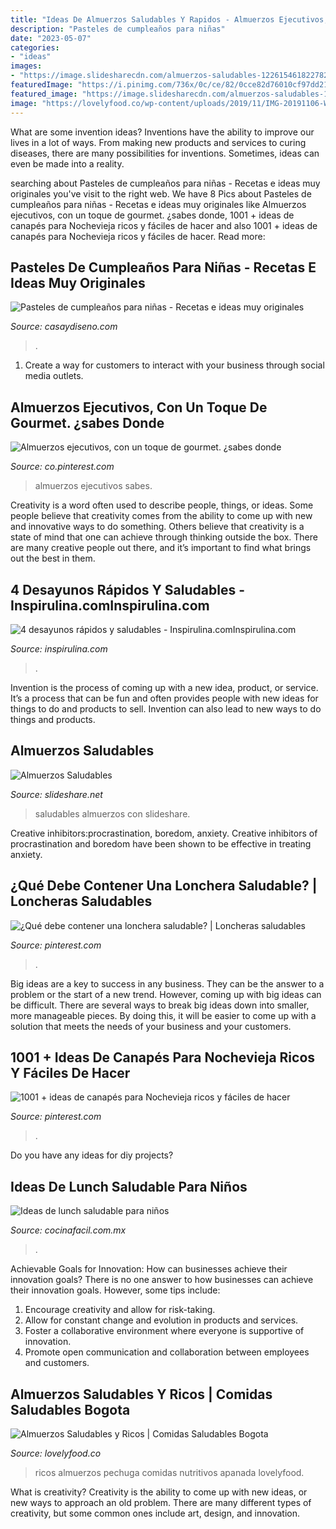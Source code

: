 ```yaml
---
title: "Ideas De Almuerzos Saludables Y Rapidos - Almuerzos Ejecutivos, Con Un Toque De Gourmet. ¿sabes Donde"
description: "Pasteles de cumpleaños para niñas"
date: "2023-05-07"
categories:
- "ideas"
images:
- "https://image.slidesharecdn.com/almuerzos-saludables-1226154618227828-8/95/almuerzos-saludables-1-728.jpg?cb=1226126156"
featuredImage: "https://i.pinimg.com/736x/0c/ce/82/0cce82d76010cf97dd215d775bd7ecf7.jpg"
featured_image: "https://image.slidesharecdn.com/almuerzos-saludables-1226154618227828-8/95/almuerzos-saludables-1-728.jpg?cb=1226126156"
image: "https://lovelyfood.co/wp-content/uploads/2019/11/IMG-20191106-WA0154-1-1024x889.jpg"
---
```



What are some invention ideas?
Inventions have the ability to improve our lives in a lot of ways. From making new products and services to curing diseases, there are many possibilities for inventions. Sometimes, ideas can even be made into a reality.

	

		
searching about Pasteles de cumpleaños para niñas - Recetas e ideas muy originales you've visit to the right web. We have 8 Pics about Pasteles de cumpleaños para niñas - Recetas e ideas muy originales like Almuerzos ejecutivos, con un toque de gourmet. ¿sabes donde, 1001 + ideas de canapés para Nochevieja ricos y fáciles de hacer and also 1001 + ideas de canapés para Nochevieja ricos y fáciles de hacer. Read more:
		
    
## Pasteles De Cumpleaños Para Niñas - Recetas E Ideas Muy Originales

<img loading=lazy src="https://casaydiseno.com/wp-content/uploads/2018/08/pasteles-de-cumpleanos-para-ninas-ideas-elegantes.jpg" onerror="this.onerror=null;this.src='https://tse2.mm.bing.net/th?id=OIP.dyckxxM7U5ArgRkww3oinAHaE6&amp;pid=15.1';" alt="Pasteles de cumpleaños para niñas - Recetas e ideas muy originales">

_Source: casaydiseno.com_

>. 

	

1. Create a way for customers to interact with your business through social media outlets.

    
## Almuerzos Ejecutivos, Con Un Toque De Gourmet. ¿sabes Donde

<img loading=lazy src="https://i.pinimg.com/736x/20/31/c4/2031c4974e6cd968ef94fa66fc76bfdd--box-gourmet.jpg" onerror="this.onerror=null;this.src='https://tse1.mm.bing.net/th?id=OIP.UK_9ZJtL3WIlRX8uN8jr-QHaFj&amp;pid=15.1';" alt="Almuerzos ejecutivos, con un toque de gourmet. ¿sabes donde">

_Source: co.pinterest.com_

>almuerzos ejecutivos sabes. 

	

Creativity is a word often used to describe people, things, or ideas. Some people believe that creativity comes from the ability to come up with new and innovative ways to do something. Others believe that creativity is a state of mind that one can achieve through thinking outside the box. There are many creative people out there, and it’s important to find what brings out the best in them.

    
## 4 Desayunos Rápidos Y Saludables - Inspirulina.comInspirulina.com

<img loading=lazy src="http://www.inspirulina.com/wp-content/uploads/granola-926047_1920.jpg" onerror="this.onerror=null;this.src='https://tse4.mm.bing.net/th?id=OIP.4luB-xh67ZuSue3XDmvqrQHaFj&amp;pid=15.1';" alt="4 desayunos rápidos y saludables - Inspirulina.comInspirulina.com">

_Source: inspirulina.com_

>. 

	

Invention is the process of coming up with a new idea, product, or service. It’s a process that can be fun and often provides people with new ideas for things to do and products to sell. Invention can also lead to new ways to do things and products.

    
## Almuerzos Saludables

<img loading=lazy src="https://image.slidesharecdn.com/almuerzos-saludables-1226154618227828-8/95/almuerzos-saludables-1-728.jpg?cb=1226126156" onerror="this.onerror=null;this.src='https://tse4.mm.bing.net/th?id=OIP.RmZ9a4I6uy6ghMPOkhAI2QHaFj&amp;pid=15.1';" alt="Almuerzos Saludables">

_Source: slideshare.net_

>saludables almuerzos con slideshare. 

	

Creative inhibitors:procrastination, boredom, anxiety.
Creative inhibitors of procrastination and boredom have been shown to be effective in treating anxiety.

    
## ¿Qué Debe Contener Una Lonchera Saludable? | Loncheras Saludables

<img loading=lazy src="https://i.pinimg.com/736x/78/cc/f4/78ccf4189c994bf00c5fe9eaca329f92--menu-infantil-scholl.jpg" onerror="this.onerror=null;this.src='https://tse4.mm.bing.net/th?id=OIP.30WWomb3YTvZBYwf7Xy5VgHaKW&amp;pid=15.1';" alt="¿Qué debe contener una lonchera saludable? | Loncheras saludables">

_Source: pinterest.com_

>. 

	

Big ideas are a key to success in any business. They can be the answer to a problem or the start of a new trend. However, coming up with big ideas can be difficult. There are several ways to break big ideas down into smaller, more manageable pieces. By doing this, it will be easier to come up with a solution that meets the needs of your business and your customers.

    
## 1001 + Ideas De Canapés Para Nochevieja Ricos Y Fáciles De Hacer

<img loading=lazy src="https://i.pinimg.com/736x/0c/ce/82/0cce82d76010cf97dd215d775bd7ecf7.jpg" onerror="this.onerror=null;this.src='https://tse1.mm.bing.net/th?id=OIP.GMZonmfjwmPyjQ3BHAsFFAHaLJ&amp;pid=15.1';" alt="1001 + ideas de canapés para Nochevieja ricos y fáciles de hacer">

_Source: pinterest.com_

>. 

	

Do you have any ideas for diy projects?

    
## Ideas De Lunch Saludable Para Niños

<img loading=lazy src="https://www.cocinafacil.com.mx/wp-content/uploads/2018/08/lunch-saludable-para-ninos.jpg" onerror="this.onerror=null;this.src='https://tse3.mm.bing.net/th?id=OIP.XI9Vb1tahY3E3BL4Um-XHgHaEJ&amp;pid=15.1';" alt="Ideas de lunch saludable para niños">

_Source: cocinafacil.com.mx_

>. 

	

Achievable Goals for Innovation: How can businesses achieve their innovation goals?
There is no one answer to how businesses can achieve their innovation goals. However, some tips include:
1. Encourage creativity and allow for risk-taking.
2. Allow for constant change and evolution in products and services.
3. Foster a collaborative environment where everyone is supportive of innovation. 
4. Promote open communication and collaboration between employees and customers.

    
## Almuerzos Saludables Y Ricos | Comidas Saludables Bogota

<img loading=lazy src="https://lovelyfood.co/wp-content/uploads/2019/11/IMG-20191106-WA0154-1-1024x889.jpg" onerror="this.onerror=null;this.src='https://tse1.mm.bing.net/th?id=OIP.9JVh_LFnngF3s7syZdRlHwHaGb&amp;pid=15.1';" alt="Almuerzos Saludables y Ricos | Comidas Saludables Bogota">

_Source: lovelyfood.co_

>ricos almuerzos pechuga comidas nutritivos apanada lovelyfood. 

	

What is creativity?
Creativity is the ability to come up with new ideas, or new ways to approach an old problem. There are many different types of creativity, but some common ones include art, design, and innovation.

